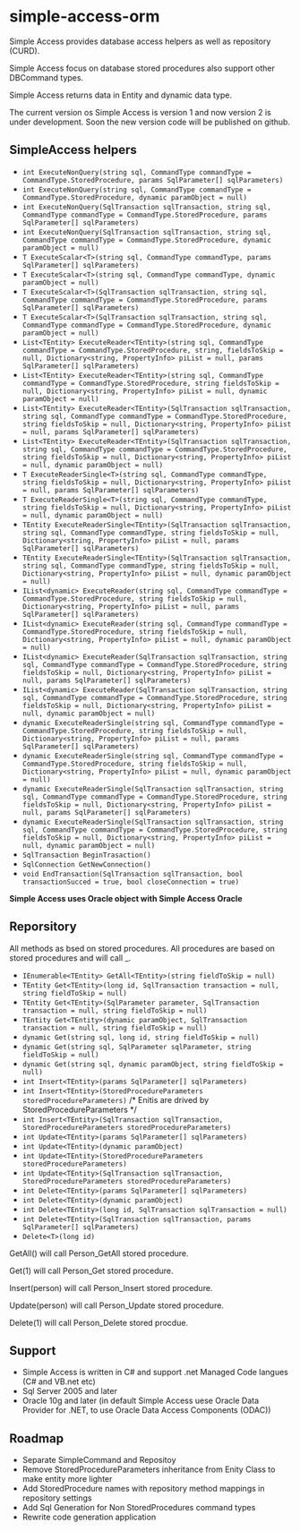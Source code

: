# simple-access-orm
Simple Access provides database access helpers as well as repository (CURD).

Simple Access focus on database stored procedures also support other DBCommand types.

Simple Access returns data in Entity and dynamic data type.

The current version os Simple Access is version 1 and now version 2 is under development. Soon the new version code will be published on github.

## SimpleAccess helpers
- `int ExecuteNonQuery(string sql, CommandType commandType = CommandType.StoredProcedure, params SqlParameter[] sqlParameters)`
- `int ExecuteNonQuery(string sql, CommandType commandType = CommandType.StoredProcedure, dynamic paramObject = null)`
- `int ExecuteNonQuery(SqlTransaction sqlTransaction, string sql, CommandType commandType = CommandType.StoredProcedure, params SqlParameter[] sqlParameters)`
- `int ExecuteNonQuery(SqlTransaction sqlTransaction, string sql, CommandType commandType = CommandType.StoredProcedure, dynamic paramObject = null)`
- `T ExecuteScalar<T>(string sql, CommandType commandType, params SqlParameter[] sqlParameters)`
- `T ExecuteScalar<T>(string sql, CommandType commandType, dynamic paramObject = null)`
- `T ExecuteScalar<T>(SqlTransaction sqlTransaction, string sql, CommandType commandType = CommandType.StoredProcedure, params SqlParameter[] sqlParameters)`
- `T ExecuteScalar<T>(SqlTransaction sqlTransaction, string sql, CommandType commandType = CommandType.StoredProcedure, dynamic paramObject = null)`
- `List<TEntity> ExecuteReader<TEntity>(string sql, CommandType commandType = CommandType.StoredProcedure, string, fieldsToSkip = null, Dictionary<string, PropertyInfo> piList = null, params SqlParameter[] sqlParameters)`
- `List<TEntity> ExecuteReader<TEntity>(string sql, CommandType commandType = CommandType.StoredProcedure, string fieldsToSkip = null, Dictionary<string, PropertyInfo> piList = null, dynamic paramObject = null)`
- `List<TEntity> ExecuteReader<TEntity>(SqlTransaction sqlTransaction, string sql, CommandType commandType = CommandType.StoredProcedure, string fieldsToSkip = null, Dictionary<string, PropertyInfo> piList = null, params SqlParameter[] sqlParameters)`
- `List<TEntity> ExecuteReader<TEntity>(SqlTransaction sqlTransaction, string sql, CommandType commandType = CommandType.StoredProcedure, string fieldsToSkip = null, Dictionary<string, PropertyInfo> piList = null, dynamic paramObject = null)`
- `T ExecuteReaderSingle<T>(string sql, CommandType commandType, string fieldsToSkip = null, Dictionary<string, PropertyInfo> piList = null, params SqlParameter[] sqlParameters)`
- `T ExecuteReaderSingle<T>(string sql, CommandType commandType, string fieldsToSkip = null, Dictionary<string, PropertyInfo> piList = null, dynamic paramObject = null)`
- `TEntity ExecuteReaderSingle<TEntity>(SqlTransaction sqlTransaction, string sql, CommandType commandType, string fieldsToSkip = null, Dictionary<string, PropertyInfo> piList = null, params SqlParameter[] sqlParameters)`
- `TEntity ExecuteReaderSingle<TEntity>(SqlTransaction sqlTransaction, string sql, CommandType commandType, string fieldsToSkip = null, Dictionary<string, PropertyInfo> piList = null, dynamic paramObject = null)` 
- `IList<dynamic> ExecuteReader(string sql, CommandType commandType = CommandType.StoredProcedure, string fieldsToSkip = null, Dictionary<string, PropertyInfo> piList = null, params SqlParameter[] sqlParameters)`
- `IList<dynamic> ExecuteReader(string sql, CommandType commandType = CommandType.StoredProcedure, string fieldsToSkip = null, Dictionary<string, PropertyInfo> piList = null, dynamic paramObject = null)`
- `IList<dynamic> ExecuteReader(SqlTransaction sqlTransaction, string sql, CommandType commandType = CommandType.StoredProcedure, string fieldsToSkip = null, Dictionary<string, PropertyInfo> piList = null, params SqlParameter[] sqlParameters)`
- `IList<dynamic> ExecuteReader(SqlTransaction sqlTransaction, string sql, CommandType commandType = CommandType.StoredProcedure, string fieldsToSkip = null, Dictionary<string, PropertyInfo> piList = null, dynamic paramObject = null)`
- `dynamic ExecuteReaderSingle(string sql, CommandType commandType = CommandType.StoredProcedure, string fieldsToSkip = null, Dictionary<string, PropertyInfo> piList = null, params SqlParameter[] sqlParameters)`
- `dynamic ExecuteReaderSingle(string sql, CommandType commandType = CommandType.StoredProcedure, string fieldsToSkip = null, Dictionary<string, PropertyInfo> piList = null, dynamic paramObject = null)`
- `dynamic ExecuteReaderSingle(SqlTransaction sqlTransaction, string sql, CommandType commandType = CommandType.StoredProcedure, string fieldsToSkip = null, Dictionary<string, PropertyInfo> piList = null, params SqlParameter[] sqlParameters)`
- `dynamic ExecuteReaderSingle(SqlTransaction sqlTransaction, string sql, CommandType commandType = CommandType.StoredProcedure, string fieldsToSkip = null, Dictionary<string, PropertyInfo> piList = null, dynamic paramObject = null)`
- `SqlTransaction BeginTrasaction()`
- `SqlConnection GetNewConnection()`
-  `void EndTransaction(SqlTransaction sqlTransaction, bool transactionSucced = true, bool closeConnection = true)`

**Simple Access uses Oracle object with Simple Access Oracle**


## Reporsitory
All methods as bsed on stored procedures. All procedures are based on stored procedures and will call <IEntity>_<MethodName>.
- `IEnumerable<TEntity> GetAll<TEntity>(string fieldToSkip = null)`  
- `TEntity Get<TEntity>(long id, SqlTransaction transaction = null, string fieldToSkip = null)`
- `TEntity Get<TEntity>(SqlParameter parameter, SqlTransaction transaction = null, string fieldToSkip = null)`
- `TEntity Get<TEntity>(dynamic paramObject, SqlTransaction transaction = null, string fieldToSkip = null)`
- `dynamic Get(string sql, long id, string fieldToSkip = null)`
- `dynamic Get(string sql, SqlParameter sqlParameter, string fieldToSkip = null)`
- `dynamic Get(string sql, dynamic paramObject, string fieldToSkip = null)`
- `int Insert<TEntity>(params SqlParameter[] sqlParameters)`
- `int Insert<TEntity>(StoredProcedureParameters storedProcedureParameters)` /* Enitis are drived by StoredProcedureParameters */
- `int Insert<TEntity>(SqlTransaction sqlTransaction, StoredProcedureParameters storedProcedureParameters)`
- `int Update<TEntity>(params SqlParameter[] sqlParameters)`
- `int Update<TEntity>(dynamic paramObject)`
- `int Update<TEntity>(StoredProcedureParameters storedProcedureParameters)`
- `int Update<TEntity>(SqlTransaction sqlTransaction, StoredProcedureParameters storedProcedureParameters)`
- `int Delete<TEntity>(params SqlParameter[] sqlParameters)`
- `int Delete<TEntity>(dynamic paramObject)`
- `int Delete<TEntity>(long id, SqlTransaction sqlTransaction = null)`
- `int Delete<TEntity>(SqlTransaction sqlTransaction, params SqlParameter[] sqlParameters)`
- `Delete<T>(long id)`

GetAll<Person>() will call Person_GetAll stored procedure.

Get<Person>(1) will call Person_Get stored procedure.

Insert<Person>(person) will call Person_Insert stored procedure.

Update<Person>(person) will call Person_Update stored procedure.

Delete(1) will call Person_Delete stored procdue.

## Support
- Simple Access is written in C# and support .net Managed Code langues (C# and VB.net etc)
- Sql Server 2005 and later
- Oracle 10g and later (in default Simple Access uese Oracle Data Provider for .NET, to use Oracle Data Access Components (ODAC))

## Roadmap
- Separate SimpleCommand and Repositoy
- Remove StoredProcedureParameters inheritance from Enity Class to make entity more lighter
- Add StoredProcedure names with repository method mappings in repository settings
- Add Sql Generation for Non StoredProcedures command types
- Rewrite code generation application
